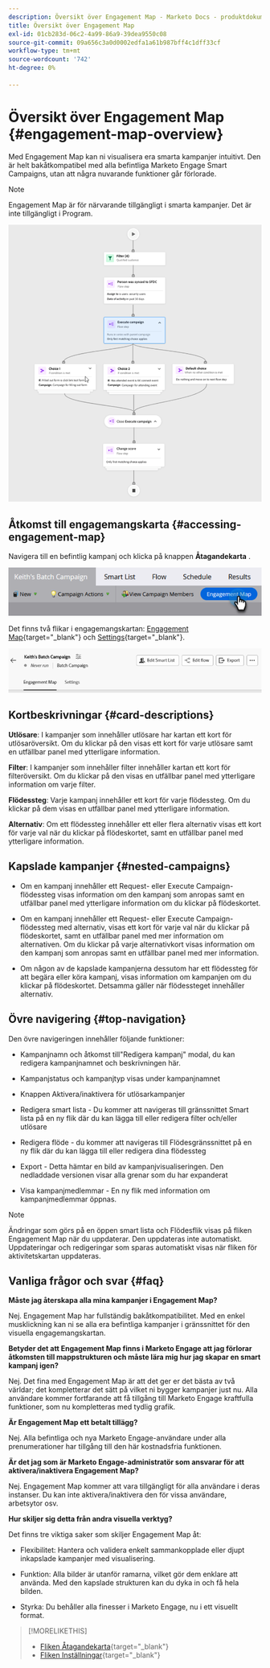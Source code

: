 ```yaml
---
description: Översikt över Engagement Map - Marketo Docs - produktdokumentation
title: Översikt över Engagement Map
exl-id: 01cb283d-06c2-4a99-86a9-39dea9550c08
source-git-commit: 09a656c3a0d0002edfa1a61b987bff4c1dff33cf
workflow-type: tm+mt
source-wordcount: '742'
ht-degree: 0%

---
```


# Översikt över Engagement Map {#engagement-map-overview}

Med Engagement Map kan ni visualisera era smarta kampanjer intuitivt. Den är helt bakåtkompatibel med alla befintliga Marketo Engage Smart Campaigns, utan att några nuvarande funktioner går förlorade.

>[!NOTE]
>
>Engagement Map är för närvarande tillgängligt i smarta kampanjer. Det är inte tillgängligt i Program.

![](assets/engagement-map-overview-1.png)

## Åtkomst till engagemangskarta {#accessing-engagement-map}

Navigera till en befintlig kampanj och klicka på knappen **Åtagandekarta** .

![](assets/engagement-map-overview-2.png)

Det finns två flikar i engagemangskartan: [Engagement Map](/help/marketo/product-docs/core-marketo-concepts/engagement-map/engagement-map-tab.md){target="_blank"} och [Settings](/help/marketo/product-docs/core-marketo-concepts/engagement-map/settings-tab.md){target="_blank"}.

![](assets/engagement-map-overview-3.png)

## Kortbeskrivningar {#card-descriptions}

**Utlösare**: I kampanjer som innehåller utlösare har kartan ett kort för utlösaröversikt. Om du klickar på den visas ett kort för varje utlösare samt en utfällbar panel med ytterligare information.

**Filter**: I kampanjer som innehåller filter innehåller kartan ett kort för filteröversikt. Om du klickar på den visas en utfällbar panel med ytterligare information om varje filter.

**Flödessteg**: Varje kampanj innehåller ett kort för varje flödessteg. Om du klickar på dem visas en utfällbar panel med ytterligare information.

**Alternativ**: Om ett flödessteg innehåller ett eller flera alternativ visas ett kort för varje val när du klickar på flödeskortet, samt en utfällbar panel med ytterligare information.

## Kapslade kampanjer {#nested-campaigns}

* Om en kampanj innehåller ett Request- eller Execute Campaign-flödessteg visas information om den kampanj som anropas samt en utfällbar panel med ytterligare information om du klickar på flödeskortet.

* Om en kampanj innehåller ett Request- eller Execute Campaign-flödessteg med alternativ, visas ett kort för varje val när du klickar på flödeskortet, samt en utfällbar panel med mer information om alternativen. Om du klickar på varje alternativkort visas information om den kampanj som anropas samt en utfällbar panel med mer information.

* Om någon av de kapslade kampanjerna dessutom har ett flödessteg för att begära eller köra kampanj, visas information om kampanjen om du klickar på flödeskortet. Detsamma gäller när flödessteget innehåller alternativ.

## Övre navigering {#top-navigation}

Den övre navigeringen innehåller följande funktioner:

* Kampanjnamn och åtkomst till&quot;Redigera kampanj&quot; modal, du kan redigera kampanjnamnet och beskrivningen här.

* Kampanjstatus och kampanjtyp visas under kampanjnamnet

* Knappen Aktivera/inaktivera för utlösarkampanjer

* Redigera smart lista - Du kommer att navigeras till gränssnittet Smart lista på en ny flik där du kan lägga till eller redigera filter och/eller utlösare

* Redigera flöde - du kommer att navigeras till Flödesgränssnittet på en ny flik där du kan lägga till eller redigera dina flödessteg

* Export - Detta hämtar en bild av kampanjvisualiseringen. Den nedladdade versionen visar alla grenar som du har expanderat

* Visa kampanjmedlemmar - En ny flik med information om kampanjmedlemmar öppnas.

>[!NOTE]
>
>Ändringar som görs på en öppen smart lista och Flödesflik visas på fliken Engagement Map när du uppdaterar. Den uppdateras inte automatiskt. Uppdateringar och redigeringar som sparas automatiskt visas när fliken för aktivitetskartan uppdateras.

## Vanliga frågor och svar {#faq}

**Måste jag återskapa alla mina kampanjer i Engagement Map?**

Nej. Engagement Map har fullständig bakåtkompatibilitet. Med en enkel musklickning kan ni se alla era befintliga kampanjer i gränssnittet för den visuella engagemangskartan.

**Betyder det att Engagement Map finns i Marketo Engage att jag förlorar åtkomsten till mappstrukturen och måste lära mig hur jag skapar en smart kampanj igen?**

Nej. Det fina med Engagement Map är att det ger er det bästa av två världar; det kompletterar det sätt på vilket ni bygger kampanjer just nu. Alla användare kommer fortfarande att få tillgång till Marketo Engage kraftfulla funktioner, som nu kompletteras med tydlig grafik.

**Är Engagement Map ett betalt tillägg?**

Nej. Alla befintliga och nya Marketo Engage-användare under alla prenumerationer har tillgång till den här kostnadsfria funktionen.

**Är det jag som är Marketo Engage-administratör som ansvarar för att aktivera/inaktivera Engagement Map?**

Nej. Engagement Map kommer att vara tillgängligt för alla användare i deras instanser. Du kan inte aktivera/inaktivera den för vissa användare, arbetsytor osv.

**Hur skiljer sig detta från andra visuella verktyg?**

Det finns tre viktiga saker som skiljer Engagement Map åt:

* Flexibilitet: Hantera och validera enkelt sammankopplade eller djupt inkapslade kampanjer med visualisering.

* Funktion: Alla bilder är utanför ramarna, vilket gör dem enklare att använda. Med den kapslade strukturen kan du dyka in och få hela bilden.

* Styrka: Du behåller alla finesser i Marketo Engage, nu i ett visuellt format.

>[!MORELIKETHIS]
>
>* [Fliken Åtagandekarta](/help/marketo/product-docs/core-marketo-concepts/engagement-map/engagement-map-tab.md){target="_blank"}
>* [Fliken Inställningar](/help/marketo/product-docs/core-marketo-concepts/engagement-map/settings-tab.md){target="_blank"}
